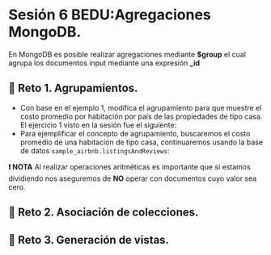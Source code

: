 # Sesión 6 BEDU:Agregaciones MongoDB.
En MongoDB es posible realizar agregaciones mediante **$group** el cual agrupa los documentos input mediante una expresión **_id**

## :pushpin: Reto 1. Agrupamientos. 
- Con base en el ejemplo 1, modifica el agrupamiento para que muestre el costo promedio por habitación por país de las propiedades de tipo casa. El ejercicio 1 visto en la sesión fue el siguiente: 
- Para ejemplificar el concepto de agrupamiento, buscaremos el costo promedio de una habitación de tipo casa, continuaremos usando la base de datos `sample_airbnb.listingsAndReviews`:

**:exclamation: NOTA** Al realizar operaciones aritméticas es importante que si estamos dividiendo nos aseguremos de **NO** operar con documentos cuyo valor sea cero.  

## :pushpin: Reto 2. Asociación de colecciones.

## :pushpin: Reto 3. Generación de vistas.
